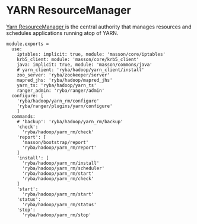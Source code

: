 
# YARN ResourceManager

[Yarn ResourceManager ](http://hadoop.apache.org/docs/current/hadoop-yarn/hadoop-yarn-site/ResourceManagerRestart.html) is the central authority that manages resources and schedules applications running atop of YARN.

    module.exports =
      use:
        iptables: implicit: true, module: 'masson/core/iptables'
        krb5_client: module: 'masson/core/krb5_client'
        java: implicit: true, module: 'masson/commons/java'
        # yarn_client: 'ryba/hadoop/yarn_client/install'
        zoo_server: 'ryba/zookeeper/server'
        mapred_jhs: 'ryba/hadoop/mapred_jhs'
        yarn_ts: 'ryba/hadoop/yarn_ts'
        ranger_admin: 'ryba/ranger/admin'
      configure: [
        'ryba/hadoop/yarn_rm/configure'
        'ryba/ranger/plugins/yarn/configure'
        ]
      commands:
        # 'backup': 'ryba/hadoop/yarn_rm/backup'
        'check':
          'ryba/hadoop/yarn_rm/check'
        'report': [
          'masson/bootstrap/report'
          'ryba/hadoop/yarn_rm/report'
        ]
        'install': [
          'ryba/hadoop/yarn_rm/install'
          'ryba/hadoop/yarn_rm/scheduler'
          'ryba/hadoop/yarn_rm/start'
          'ryba/hadoop/yarn_rm/check'
        ]
        'start':
          'ryba/hadoop/yarn_rm/start'
        'status':
          'ryba/hadoop/yarn_rm/status'
        'stop':
          'ryba/hadoop/yarn_rm/stop'


[restart]: http://hadoop.apache.org/docs/current/hadoop-yarn/hadoop-yarn-site/ResourceManagerRestart.html
[ml_root_acl]: http://lucene.472066.n3.nabble.com/Yarn-HA-Zookeeper-ACLs-td4138735.html
[cloudera_ha]: http://www.cloudera.com/content/cloudera/en/documentation/core/latest/topics/cdh_hag_rm_ha_config.html
[cloudera_wp]: http://www.cloudera.com/content/cloudera/en/documentation/core/latest/topics/admin_ha_yarn_work_preserving_recovery.html
[hdp_wp]: http://docs.hortonworks.com/HDPDocuments/HDP2/HDP-2.2.4/bk_yarn_resource_mgt/content/ch_work-preserving_restart.html
[YARN-128]: https://issues.apache.org/jira/browse/YARN-128
[YARN-128-pdf]: https://issues.apache.org/jira/secure/attachment/12552867/RMRestartPhase1.pdf
[YARN-556]: https://issues.apache.org/jira/browse/YARN-556
[YARN-556-pdf]: https://issues.apache.org/jira/secure/attachment/12599562/Work%20Preserving%20RM%20Restart.pdf
